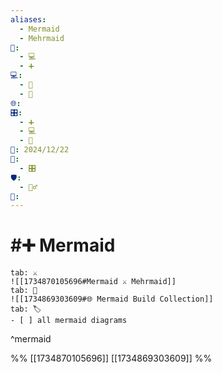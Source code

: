 ```yaml
---
aliases:
  - Mermaid
  - Mehrmaid
📁:
  - 💻
  - ➕
💻:
  - 🎨
  - 💟
🌐: 
🎛️:
  - ➕
  - 💻
  - 📝
📅: 2024/12/22
🔀:
  - 🎛️
🛡️:
  - 🧜‍♂️
👤:
---
```

# #➕ Mermaid

```tabs
tab: ⚔️
![[1734870105696#Mermaid ⚔️ Mehrmaid]]
tab: 📄
![[1734869303609#🌐 Mermaid Build Collection]]
tab: 🏷️
- [ ] all mermaid diagrams
```

^mermaid

%%
[[1734870105696]]
[[1734869303609]]
%%